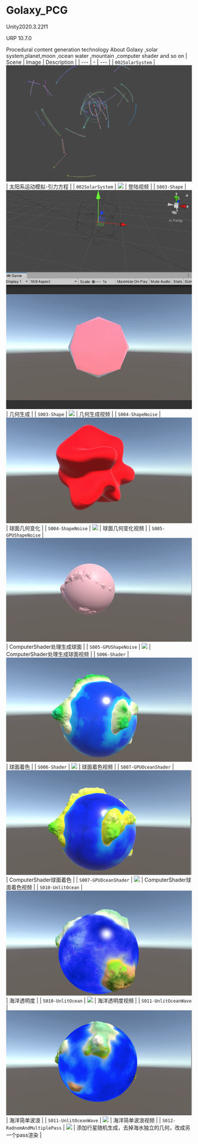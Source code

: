 # Golaxy_PCG
 Unity2020.3.22f1
 
 URP 10.7.0
 
 Procedural content generation technology About Golaxy ,solar system,planet,moon ,ocean water ,mountain ,computer shader and so on
| Scene | Image | Description |
| --- | - | --- |
| `002SolarSystem` | ![](images/title.png) | 太阳系运动模拟-引力方程 |
| `002SolarSystem` | ![](https://www.bilibili.com/video/BV145411U7u4/) | 登陆视频 |
| `S003-Shape` | ![](images/003Shape.png) | 几何生成 |
| `S003-Shape` | ![](https://www.bilibili.com/video/BV1S5411U7fN/) | 几何生成视频 |
| `S004-ShapeNoise` | ![](images/004ShapeNoise.png) | 球面几何变化 |
| `S004-ShapeNoise` | ![](https://www.bilibili.com/video/BV1jY411j7gj/) | 球面几何变化视频 |
| `S005-GPUShapeNoise` | ![](images/005GPUShape.png) | ComputerShader处理生成球面 |
| `S005-GPUShapeNoise` | ![](https://www.bilibili.com/video/BV13r4y1H7MV/) | ComputerShader处理生成球面视频 |
| `S006-Shader` | ![](images/006Shader.png) | 球面着色 |
| `S006-Shader` | ![](https://www.bilibili.com/video/BV1XY4y1e7KC/) | 球面着色视频 |
| `S007-GPUOceanShader` | ![](images/007GPUOcean.png) | ComputerShader球面着色 |
| `S007-GPUOceanShader` | ![](https://www.bilibili.com/video/BV1U541127uS/) | ComputerShader球面着色视频 |
| `S010-UnlitOcean` | ![](images/010UnlitOcean.png) | 海洋透明度 |
| `S010-UnlitOcean` | ![](https://www.bilibili.com/video/BV1mT4y1h7TH/) | 海洋透明度视频 |
| `S011-UnlitOceanWave` | ![](images/011SimpleOceanWater.png) | 海洋简单波浪 |
| `S011-UnlitOceanWave` | ![](https://www.bilibili.com/video/BV1AZ4y1m7m3/) | 海洋简单波浪视频 |
| `S012-RadnomAndMultiplePass` | ![](images/012RandomAndMultiplPass) | 添加行星随机生成，去掉海水独立的几何，改成另一个pass渲染 |